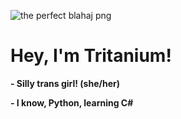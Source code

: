 ![the perfect blahaj png](https://github.com/Tr1tanium/Tr1tanium/assets/163223475/113e195b-f4ed-446a-a224-55add1700749)
# Hey, I'm Tritanium!
**- Silly trans girl! (she/her)**

**- I know, Python, learning C#**

